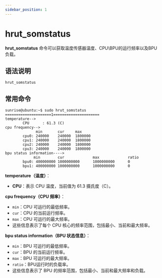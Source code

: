 ```yaml
---
sidebar_position: 1
---
```


# hrut_somstatus

**hrut_somstatus** 命令可以获取温度传感器温度、CPU\BPU的运行频率以及BPU负载。

## 语法说明

```
hrut_somstatus
```

## 常用命令

```shell
sunrise@ubuntu:~$ sudo hrut_somstatus
=====================1=====================
temperature-->
        CPU      : 61.3 (C)
cpu frequency-->
              min       cur     max
        cpu0: 240000    240000  1800000
        cpu1: 240000    240000  1800000
        cpu2: 240000    240000  1800000
        cpu3: 240000    240000  1800000
bpu status information---->
             min        cur             max             ratio
        bpu0: 400000000 1000000000      1000000000      0
        bpu1: 400000000 1000000000      1000000000      0
```

**temperature（温度）**：

- **CPU**：表示 CPU 温度，当前值为 61.3 摄氏度（C）。

**cpu frequency（CPU 频率）**：

- `min`：CPU 可运行的最低频率。
- `cur`：CPU 的当前运行频率。
- `max`：CPU 可运行的最大频率。
- 这些信息表示了每个 CPU 核心的频率范围，包括最小、当前和最大频率。

**bpu status information（BPU 状态信息）**：

- `min`：BPU 可运行的最低频率。
- `cur`：BPU 的当前运行频率。
- `max`：BPU 可运行的最大频率。
- `ratio`：BPU运行时的负载率。
- 这些信息表示了 BPU 的频率范围，包括最小、当前和最大频率和负载。
